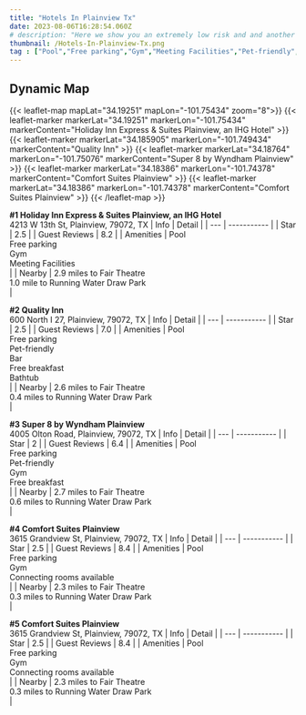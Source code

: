 ```yaml
---
title: "Hotels In Plainview Tx"
date: 2023-08-06T16:28:54.060Z
# description: "Here we show you an extremely low risk and and another medium risk approach to earn passive income "
thumbnail: /Hotels-In-Plainview-Tx.png
tag : ["Pool","Free parking","Gym","Meeting Facilities","Pet-friendly","Bar","Free breakfast","Bathtub","Connecting rooms available"]
---
```


## Dynamic Map
{{< leaflet-map  mapLat="34.19251" mapLon="-101.75434" zoom="8">}}
    {{< leaflet-marker markerLat="34.19251" markerLon="-101.75434" markerContent="Holiday Inn Express & Suites Plainview, an IHG Hotel" >}}
    {{< leaflet-marker markerLat="34.185905" markerLon="-101.749434" markerContent="Quality Inn" >}}
    {{< leaflet-marker markerLat="34.18764" markerLon="-101.75076" markerContent="Super 8 by Wyndham Plainview" >}}
    {{< leaflet-marker markerLat="34.18386" markerLon="-101.74378" markerContent="Comfort Suites Plainview" >}}
    {{< leaflet-marker markerLat="34.18386" markerLon="-101.74378" markerContent="Comfort Suites Plainview" >}}
{{< /leaflet-map >}}


**#1 Holiday Inn Express & Suites Plainview, an IHG Hotel**<br>4213 W 13th St, Plainview, 79072, TX
| Info | Detail |
| --- | ----------- |
| Star | 2.5 |
| Guest Reviews | 8.2 |
| Amenities | Pool<br>Free parking<br>Gym<br>Meeting Facilities<br> |
| Nearby | 2.9 miles to Fair Theatre<br>1.0 mile to Running Water Draw Park<br> |

**#2 Quality Inn**<br>600 North I 27, Plainview, 79072, TX
| Info | Detail |
| --- | ----------- |
| Star | 2.5 |
| Guest Reviews | 7.0 |
| Amenities | Pool<br>Free parking<br>Pet-friendly<br>Bar<br>Free breakfast<br>Bathtub<br> |
| Nearby | 2.6 miles to Fair Theatre<br>0.4 miles to Running Water Draw Park<br> |

**#3 Super 8 by Wyndham Plainview**<br>4005 Olton Road, Plainview, 79072, TX
| Info | Detail |
| --- | ----------- |
| Star | 2 |
| Guest Reviews | 6.4 |
| Amenities | Pool<br>Free parking<br>Pet-friendly<br>Gym<br>Free breakfast<br> |
| Nearby | 2.7 miles to Fair Theatre<br>0.6 miles to Running Water Draw Park<br> |

**#4 Comfort Suites Plainview**<br>3615 Grandview St, Plainview, 79072, TX
| Info | Detail |
| --- | ----------- |
| Star | 2.5 |
| Guest Reviews | 8.4 |
| Amenities | Pool<br>Free parking<br>Gym<br>Connecting rooms available<br> |
| Nearby | 2.3 miles to Fair Theatre<br>0.3 miles to Running Water Draw Park<br> |

**#5 Comfort Suites Plainview**<br>3615 Grandview St, Plainview, 79072, TX
| Info | Detail |
| --- | ----------- |
| Star | 2.5 |
| Guest Reviews | 8.4 |
| Amenities | Pool<br>Free parking<br>Gym<br>Connecting rooms available<br> |
| Nearby | 2.3 miles to Fair Theatre<br>0.3 miles to Running Water Draw Park<br> |

